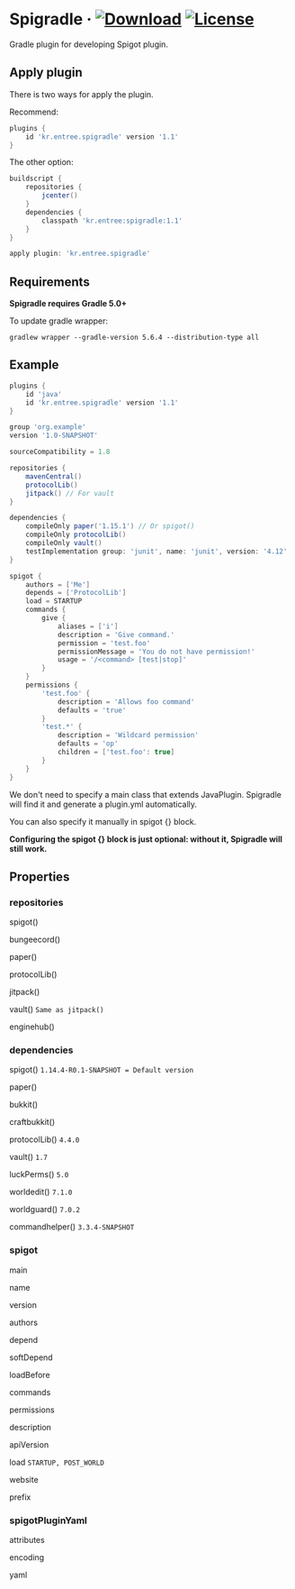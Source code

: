 # Spigradle &middot; [ ![Download](https://api.bintray.com/packages/entrypointkr/Spigradle/spigradle/images/download.svg?version=latest)](https://bintray.com/entrypointkr/Spigradle/spigradle/_latestVersion) [![License](https://img.shields.io/github/license/EntryPointKR/Spigradle.svg)](https://github.com/EntryPointKR/Spigradle/blob/master/LICENSE) 

Gradle plugin for developing Spigot plugin.

## Apply plugin

There is two ways for apply the plugin.

Recommend:

```groovy
plugins {
    id 'kr.entree.spigradle' version '1.1'
}
```

The other option:

```groovy
buildscript {
    repositories {
        jcenter()
    }
    dependencies {
        classpath 'kr.entree:spigradle:1.1'
    }
}

apply plugin: 'kr.entree.spigradle'
```

## Requirements

**Spigradle requires Gradle 5.0+**

To update gradle wrapper:

```
gradlew wrapper --gradle-version 5.6.4 --distribution-type all
```

## Example

```groovy
plugins {
    id 'java'
    id 'kr.entree.spigradle' version '1.1'
}

group 'org.example'
version '1.0-SNAPSHOT'

sourceCompatibility = 1.8

repositories {
    mavenCentral()
    protocolLib()
    jitpack() // For vault
}

dependencies {
    compileOnly paper('1.15.1') // Or spigot()
    compileOnly protocolLib()
    compileOnly vault()
    testImplementation group: 'junit', name: 'junit', version: '4.12'
}

spigot {
    authors = ['Me']
    depends = ['ProtocolLib']
    load = STARTUP
    commands {
        give {
            aliases = ['i']
            description = 'Give command.'
            permission = 'test.foo'
            permissionMessage = 'You do not have permission!'
            usage = '/<command> [test|stop]'
        }
    }
    permissions {
        'test.foo' {
            description = 'Allows foo command'
            defaults = 'true'
        }
        'test.*' {
            description = 'Wildcard permission'
            defaults = 'op'
            children = ['test.foo': true]
        }
    }
}
```

We don't need to specify a main class that extends JavaPlugin. Spigradle will find it and generate a plugin.yml automatically.

You can also specify it manually in spigot {} block.

**Configuring the spigot {} block is just optional: without it, Spigradle will still work.**

## Properties

### repositories

spigot()

bungeecord()

paper()

protocolLib()

jitpack()

vault() `Same as jitpack()`

enginehub()

### dependencies

spigot() `1.14.4-R0.1-SNAPSHOT = Default version`

paper()

bukkit()

craftbukkit()

protocolLib() `4.4.0`

vault() `1.7`

luckPerms() `5.0`

worldedit() `7.1.0`

worldguard() `7.0.2`

commandhelper() `3.3.4-SNAPSHOT`

### spigot

main

name

version

authors

depend

softDepend

loadBefore

commands

permissions

description

apiVersion

load `STARTUP, POST_WORLD`

website

prefix

### spigotPluginYaml

attributes

encoding

yaml